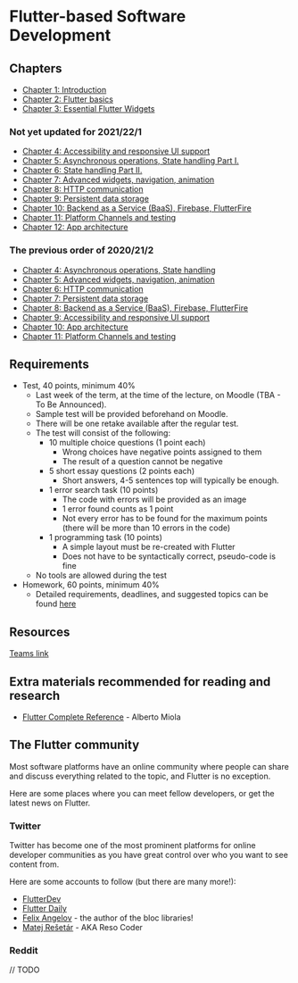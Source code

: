 
# Flutter-based Software Development

## Chapters

- [Chapter 1: Introduction](./material/01.md)
- [Chapter 2: Flutter basics](./material/02.md)
- [Chapter 3: Essential Flutter Widgets](./material/03.md)

### Not yet updated for 2021/22/1
- [Chapter 4: Accessibility and responsive UI support](material/04.md)
- [Chapter 5: Asynchronous operations, State handling Part I.](material/05.md)
- [Chapter 6: State handling Part II.](material/05.md)
- [Chapter 7: Advanced widgets, navigation, animation](material/07.md)
- [Chapter 8: HTTP communication](material/08.md)
- [Chapter 9: Persistent data storage](material/09.md)
- [Chapter 10: Backend as a Service (BaaS), Firebase, FlutterFire](material/10.md)
- [Chapter 11: Platform Channels and testing](./material/11.md)
- [Chapter 12: App architecture](./material/12.md)

### The previous order of 2020/21/2
- [Chapter 4: Asynchronous operations, State handling](material/05.md)
- [Chapter 5: Advanced widgets, navigation, animation](material/07.md)
- [Chapter 6: HTTP communication](material/08.md)
- [Chapter 7: Persistent data storage](material/09.md)
- [Chapter 8: Backend as a Service (BaaS), Firebase, FlutterFire](material/10.md)
- [Chapter 9: Accessibility and responsive UI support](material/04.md)
- [Chapter 10: App architecture](./material/12.md)
- [Chapter 11: Platform Channels and testing](./material/11.md)
## Requirements

 - Test, 40 points, minimum 40%
    - Last week of the term, at the time of the lecture, on Moodle (TBA - To Be Announced).
    - Sample test will be provided beforehand on Moodle.
    - There will be one retake available after the regular test.
    - The test will consist of the following:
      - 10 multiple choice questions (1 point each)
        - Wrong choices have negative points assigned to them
        - The result of a question cannot be negative
      - 5 short essay questions (2 points each)
        - Short answers, 4-5 sentences top will typically be enough.
      - 1 error search task (10 points)
        - The code with errors will be provided as an image
        - 1 error found counts as 1 point
        - Not every error has to be found for the maximum points (there will be more than 10 errors in the code)
      - 1 programming task (10 points)
        - A simple layout must be re-created with Flutter
        - Does not have to be syntactically correct, pseudo-code is fine
    - No tools are allowed during the test
  - Homework, 60 points, minimum 40%
    - Detailed requirements, deadlines, and suggested topics can be found [here](./material/homework.md)

## Resources
[Teams link](https://teams.microsoft.com/l/team/19%3alMUDp7jmOLXyHzeFbePnYfNlMtBqtgp6_IzJ2RJw5To1%40thread.tacv2/conversations?groupId=49fdca2f-f533-408c-b072-35ffb641a312&tenantId=6a3548ab-7570-4271-91a8-58da00697029)

## Extra materials recommended for reading and research

- [Flutter Complete Reference](https://fluttercompletereference.com/) - Alberto Miola

## The Flutter community

Most software platforms have an online community where people can share and discuss everything related to the topic, and Flutter is no exception.

Here are some places where you can meet fellow developers, or get the latest news on Flutter.

### Twitter

Twitter has become one of the most prominent platforms for online developer communities as you have great control over who you want to see content from.

Here are some accounts to follow (but there are many more!):

- [FlutterDev](https://twitter.com/FlutterDev)
- [Flutter Daily](https://twitter.com/flutteriodaily)
- [Felix Angelov](https://twitter.com/felangelov) - the author of the bloc libraries!
- [Matej Rešetár](https://twitter.com/resocoder) - AKA Reso Coder

### Reddit

// TODO
